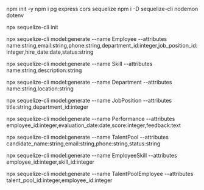 npm init -y
npm i pg express cors sequelize
npm i -D sequelize-cli nodemon dotenv

npx sequelize-cli init

npx sequelize-cli model:generate --name Employee --attributes name:string,email:string,phone:string,department_id:integer,job_position_id:integer,hire_date:date,status:string

npx sequelize-cli model:generate --name Skill --attributes name:string,description:string

npx sequelize-cli model:generate --name Department --attributes name:string,location:string

npx sequelize-cli model:generate --name JobPosition --attributes title:string,department_id:integer

npx sequelize-cli model:generate --name Performance --attributes employee_id:integer,evaluation_date:date,score:integer,feedback:text

npx sequelize-cli model:generate --name TalentPool --attributes candidate_name:string,email:string,phone:string,status:string

npx sequelize-cli model:generate --name EmployeeSkill --attributes employee_id:integer,skill_id:integer

npx sequelize-cli model:generate --name TalentPoolEmployee --attributes talent_pool_id:integer,employee_id:integer
